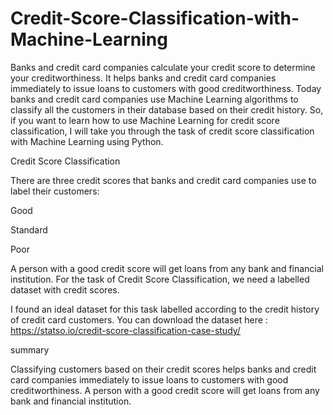 # Credit-Score-Classification-with-Machine-Learning
Banks and credit card companies calculate your credit score to determine your creditworthiness. It helps banks and credit card companies immediately to issue loans to customers with good creditworthiness. Today banks and credit card companies use Machine Learning algorithms to classify all the customers in their database based on their credit history. So, if you want to learn how to use Machine Learning for credit score classification,  I will take you through the task of credit score classification with Machine Learning using Python.

Credit Score Classification

There are three credit scores that banks and credit card companies use to label their customers:

Good

Standard

Poor


A person with a good credit score will get loans from any bank and financial institution. For the task of Credit Score Classification, we need a labelled dataset with credit scores.

I found an ideal dataset for this task labelled according to the credit history of credit card customers. You can download the dataset here : https://statso.io/credit-score-classification-case-study/

summary 

Classifying customers based on their credit scores helps banks and credit card companies immediately to issue loans to customers with good creditworthiness. A person with a good credit score will get loans from any bank and financial institution.
